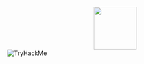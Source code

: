 <div id="header" align="center">
  <img src="https://media.giphy.com/media/M9gbBd9nbDrOTu1Mqx/giphy.gif" width="100"/>
</div>

<img src="https://tryhackme-badges.s3.amazonaws.com/drade.og.png" alt="TryHackMe">
<script src="https://tryhackme.com/badge/2157464"></script>
